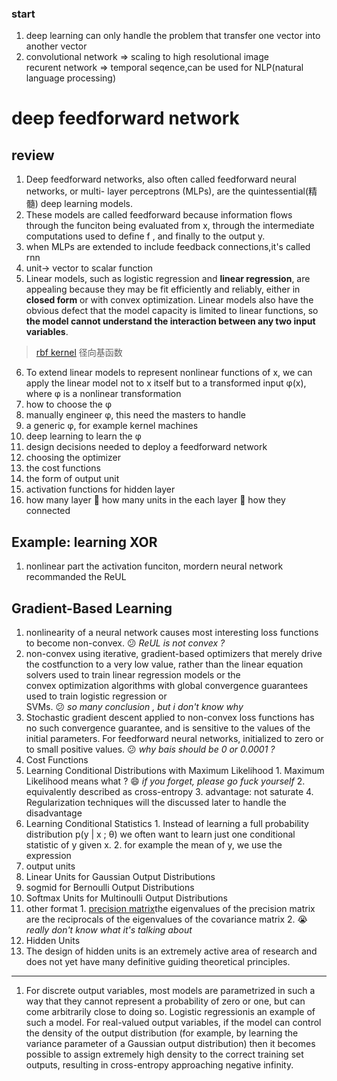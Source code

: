 ### start

1. deep learning can only handle the problem that transfer one vector into another vector
2. convolutional network => scaling to high resolutional image   
    recurent network => temporal seqence,can be used for NLP(natural language processing)


# deep feedforward network
## review
1. Deep feedforward networks, also often called feedforward neural networks, or multi-
layer perceptrons (MLPs), are the quintessential(精髓) deep learning models.
2. These models are called feedforward because information flows through the
funciton being evaluated from x, through the intermediate computations used to
define f , and finally to the output y.
3. when MLPs are extended to include feedback connections,it's called rnn
4. unit-> vector to scalar function
5. Linear models, such as logistic regression and **linear regression**, are appealing because they may be fit efficiently and reliably, either in **closed form** or with convex optimization. Linear models also
have the obvious defect that the model capacity is limited to linear functions, so
**the model cannot understand the interaction between any two input variables**.
> [rbf kernel](https://en.wikipedia.org/wiki/Radial_basis_function_kernel) 径向基函数  

6. To extend linear models to represent nonlinear functions of x, we can apply
the linear model not to x itself but to a transformed input φ(x), where φ is a nonlinear transformation
7. how to choose the φ
  1.  manually engineer φ, this need the masters to handle
  2.  a generic φ, for example kernel machines  
  3. deep learning to learn the  φ
8. design decisions needed to deploy a feedforward network
  1.  choosing the optimizer
  2. the cost functions
  3. the form of output unit
  4.  activation functions for hidden layer
  5. how many layer :apple:  how many units in the each layer :apple: how they connected

## Example: learning XOR
1. nonlinear part the activation funciton, mordern neural network recommanded the ReUL

##  Gradient-Based Learning
1. nonlinearity of a neural network causes most interesting loss
functions to become non-convex. :confused: *ReUL is not convex ?*
2. non-convex using iterative, gradient-based optimizers that merely drive the costfunction to a very low
value, rather than the linear equation solvers used to train linear regression models or the  
convex optimization algorithms with global convergence guarantees used to train logistic regression or  
SVMs. :confused: *so many conclusion , but i don't know why*
3. Stochastic gradient descent applied to non-convex loss functions has no such convergence guarantee, and is sensitive to the values of the initial parameters. For feedforward neural networks, initialized to zero or to small positive values. :confused: *why bais should be 0 or 0.0001 ?*
4. Cost Functions
  1. Learning Conditional Distributions with Maximum Likelihood
    1. Maximum Likelihood means what ? :smile: *if you forget, please go fuck yourself*
    2. equivalently described as  cross-entropy
    3. advantage: not saturate
    4. Regularization techniques will the discussed later to handle the disadvantage
  2. Learning Conditional Statistics
    1. Instead of learning a full probability distribution p(y | x ; θ) we often want to learn
just one conditional statistic of y given x.
    2. for example the mean of y, we use the expression [](6.14)
5. output units
  1. Linear Units for Gaussian Output Distributions
  2. sogmid for Bernoulli Output Distributions
  3. Softmax Units for Multinoulli Output Distributions
  4. other format
    1. [precision matrix](https://www.statlect.com/glossary/precision-matrix)the eigenvalues of the
    precision matrix are the reciprocals of the eigenvalues of the covariance matrix
    2. :sob: *really don't know what it's talking about*
6. Hidden Units
  1. The design of hidden units is an extremely active area of research and does not yet have many definitive guiding theoretical principles.







---
1. For discrete output variables, most models are parametrized in such a way that they cannot represent a
probability of zero or one, but can come arbitrarily close to doing so. Logistic regressionis an example
of such a model. For real-valued output variables, if the model can control the density of the output
distribution (for example, by learning the variance parameter of a Gaussian output distribution) then it
becomes possible to assign extremely high density to the correct training set outputs, resulting in
cross-entropy approaching negative infinity.
